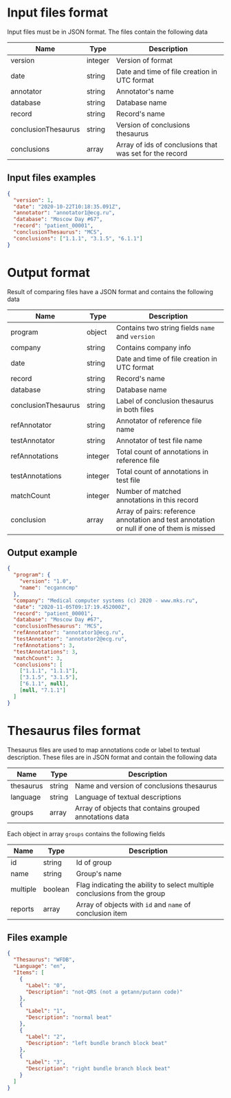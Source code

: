 # Input files format

Input files must be in JSON format. The files contain the following data

| Name                | Type    | Description                                             |
| ------------------- | ------- | ------------------------------------------------------- |
| version             | integer | Version of format                                       |
| date                | string  | Date and time of file creation in UTC format            |
| annotator           | string  | Annotator's name                                        |
| database            | string  | Database name                                           |
| record              | string  | Record's name                                           |
| conclusionThesaurus | string  | Version of conclusions thesaurus                        |
| conclusions         | array   | Array of ids of conclusions that was set for the record |

## Input files examples

```json
{
  "version": 1,
  "date": "2020-10-22T10:18:35.091Z",
  "annotator": "annotator1@ecg.ru",
  "database": "Moscow Day #67",
  "record": "patient_00001",
  "conclusionThesaurus": "MCS",
  "conclusions": ["1.1.1", "3.1.5", "6.1.1"]
}
```

# Output format

Result of comparing files have a JSON format and contains the following data

| Name                | Type    | Description                                                                               |
| ------------------- | ------- | ----------------------------------------------------------------------------------------- |
| program             | object  | Contains two string fields `name` and `version`                                           |
| company             | string  | Contains company info                                                                     |
| date                | string  | Date and time of file creation in UTC format                                              |
| record              | string  | Record's name                                                                             |
| database            | string  | Database name                                                                             |
| conclusionThesaurus | string  | Label of conclusion thesaurus in both files                                               |
| refAnnotator        | string  | Annotator of reference file name                                                          |
| testAnnotator       | string  | Annotator of test file name                                                               |
| refAnnotations      | integer | Total count of annotations in reference file                                              |
| testAnnotations     | integer | Total count of annotations in test file                                                   |
| matchCount          | integer | Number of matched annotations in this record                                              |
| conclusion          | array   | Array of pairs: reference annotation and test annotation or null if one of them is missed |

## Output example

```json
{
  "program": {
    "version": "1.0",
    "name": "ecganncmp"
  },
  "company": "Medical computer systems (c) 2020 - www.mks.ru",
  "date": "2020-11-05T09:17:19.452000Z",
  "record": "patient_00001",
  "database": "Moscow Day #67",
  "conclusionThesaurus": "MCS",
  "refAnnotator": "annotator1@ecg.ru",
  "testAnnotator": "annotator2@ecg.ru",
  "refAnnotations": 3,
  "testAnnotations": 3,
  "matchCount": 3,
  "conclusions": [
    ["1.1.1", "1.1.1"],
    ["3.1.5", "3.1.5"],
    ["6.1.1", null], 
    [null, "7.1.1"]
  ]
}
```

# Thesaurus files format

Thesaurus files are used to map annotations code or label to textual description.
These files are in JSON format and contain the following data

| Name      | Type   | Description                                             |
| --------- | ------ | ------------------------------------------------------- |
| thesaurus | string | Name and version of conclusions thesaurus               |
| language  | string | Language of textual descriptions                        |
| groups    | array  | Array of objects that contains grouped annotations data |

Each object in array `groups` contains the following fields

| Name     | Type    | Description                                                               |
| -------- | ------- | ------------------------------------------------------------------------- |
| id       | string  | Id of group                                                               |
| name     | string  | Group's name                                                              |
| multiple | boolean | Flag indicating the ability to select multiple conclusions from the group |
| reports  | array   | Array of objects with `id` and `name` of conclusion item                  |

## Files example

```json
{
  "Thesaurus": "WFDB",
  "Language": "en",
  "Items": [
    {
      "Label": "0",
      "Description": "not-QRS (not a getann/putann code)"
    },
    {
      "Label": "1",
      "Description": "normal beat"
    },
    {
      "Label": "2",
      "Description": "left bundle branch block beat"
    },
    {
      "Label": "3",
      "Description": "right bundle branch block beat"
    }
  ]
}
```
